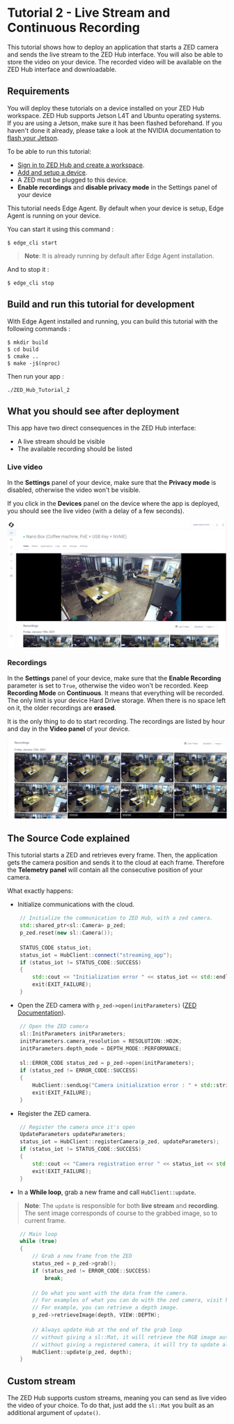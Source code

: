 # Tutorial 2 - Live Stream and Continuous Recording

This tutorial shows how to deploy an application that starts a ZED camera and sends the live stream to the ZED Hub interface. You will also be able to store the video on your device. The recorded video will be available on the ZED Hub interface and downloadable.

## Requirements
You will deploy these tutorials on a device installed on your ZED Hub workspace. ZED Hub supports Jetson L4T and Ubuntu operating systems. If you are using a Jetson, make sure it has been flashed beforehand. If you haven't done it already, please take a look at the NVIDIA documentation to [flash your Jetson](https://docs.nvidia.com/sdk-manager/install-with-sdkm-jetson/index.html).

To be able to run this tutorial:
- [Sign in to ZED Hub and create a workspace](https://www.stereolabs.com/docs/cloud/overview/get-workspace/).
- [Add and setup a device](https://www.stereolabs.com/docs/cloud/overview/setup-device/).
- A ZED must be plugged to this device.
- **Enable recordings** and **disable privacy mode** in the Settings panel of your device

This tutorial needs Edge Agent. By default when your device is setup, Edge Agent is running on your device.

You can start it using this command :
```
$ edge_cli start
```

> **Note**: It is already running by default after Edge Agent installation.

And to stop it :
```
$ edge_cli stop
```

## Build and run this tutorial for development

With Edge Agent installed and running, you can build this tutorial with the following commands :
```
$ mkdir build
$ cd build
$ cmake ..
$ make -j$(nproc)
```

Then run your app :
```
./ZED_Hub_Tutorial_2
```

## What you should see after deployment
This app have two direct consequences in the ZED Hub interface:
- A live stream should be visible
- The available recording should be listed

### Live video
In the **Settings** panel of your device, make sure that the **Privacy mode** is disabled, otherwise the video won't be visible.

If you click in the **Devices** panel on the device where the app is deployed, you should see the live video (with a delay of a few seconds).

![](./images/live_and_recordings.png " ")


### Recordings

In the **Settings** panel of your device, make sure that the **Enable Recording** parameter is set to `True`, otherwise the video won't be recorded. Keep **Recording Mode** on **Continuous**. It means that everything will be recorded. The only limit is your device Hard Drive storage. When there is no space left on it, the older recordings are **erased**.

It is the only thing to do to start recording. The recordings are listed by hour and day in the **Video panel** of your device.

![](./images/recordings.png " ")


## The Source Code explained

This tutorial starts a ZED and retrieves every frame. Then, the application gets the camera position and sends it to the cloud at each frame. Therefore the **Telemetry panel** will contain all the consecutive position of your camera.

What exactly happens:

- Initialize communications with the cloud.

```cpp
    // Initialize the communication to ZED Hub, with a zed camera.
    std::shared_ptr<sl::Camera> p_zed;
    p_zed.reset(new sl::Camera());

    STATUS_CODE status_iot;
    status_iot = HubClient::connect("streaming_app");
    if (status_iot != STATUS_CODE::SUCCESS)
    {
        std::cout << "Initialization error " << status_iot << std::endl;
        exit(EXIT_FAILURE);
    }
```


- Open the ZED camera with `p_zed->open(initParameters)` ([ZED Documentation](https://www.stereolabs.com/docs/video/camera-controls/#camera-configuration)).

```cpp
    // Open the ZED camera
    sl::InitParameters initParameters;
    initParameters.camera_resolution = RESOLUTION::HD2K;
    initParameters.depth_mode = DEPTH_MODE::PERFORMANCE;

    sl::ERROR_CODE status_zed = p_zed->open(initParameters);
    if (status_zed != ERROR_CODE::SUCCESS)
    {
        HubClient::sendLog("Camera initialization error : " + std::string(toString(status_zed)), LOG_LEVEL::ERROR);
        exit(EXIT_FAILURE);
    }
```

- Register the ZED camera.
```cpp
    // Register the camera once it's open
    UpdateParameters updateParameters;
    status_iot = HubClient::registerCamera(p_zed, updateParameters);
    if (status_iot != STATUS_CODE::SUCCESS)
    {
        std::cout << "Camera registration error " << status_iot << std::endl;
        exit(EXIT_FAILURE);
    }
```

- In a **While loop**, grab a new frame and call `HubClient::update`.
> **Note**: The `update` is responsible for both **live stream** and **recording**. The sent image corresponds of course to the grabbed image, so to current frame.


```cpp
    // Main loop
    while (true)
    {
        // Grab a new frame from the ZED
        status_zed = p_zed->grab();
        if (status_zed != ERROR_CODE::SUCCESS)
            break;

        // Do what you want with the data from the camera.
        // For examples of what you can do with the zed camera, visit https://github.com/stereolabs/zed-examples
        // For example, you can retrieve a depth image.
        p_zed->retrieveImage(depth, VIEW::DEPTH);

        // Always update Hub at the end of the grab loop
        // without giving a sl::Mat, it will retrieve the RGB image automatically.
        // without giving a registered camera, it will try to update all registered cameras.
        HubClient::update(p_zed, depth);
    }
```

## Custom stream

The ZED Hub supports custom streams, meaning you can send as live video the video of your choice. To do that, just add the `sl::Mat` you built as an additional argument of `update()`.
